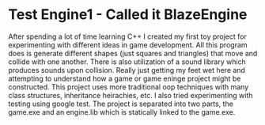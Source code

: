 # Test Engine1 - Called it BlazeEngine

After spending a lot of time learning C++ I created my first toy project for experimenting with different ideas in game development. All this program does is generate different shapes (just squares and triangles) that move and collide with one another. There is also utilization of a sound library which produces sounds upon collision. Really just getting my feet wet here and attempting to understand how a game or game eninge project might be constructed. This project uses more traditional oop techniques with many class structures, inheritance heirachies, etc. I also tried experimenting with testing using google test. The project is separated into two parts, the game.exe and an engine.lib which is statically linked to the game.exe. 
